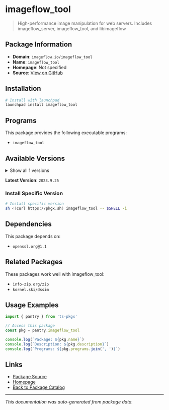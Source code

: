 # imageflow_tool

> High-performance image manipulation for web servers. Includes imageflow_server, imageflow_tool, and libimageflow

## Package Information

- **Domain**: `imageflow.io/imageflow_tool`
- **Name**: `imageflow_tool`
- **Homepage**: Not specified
- **Source**: [View on GitHub](https://github.com/pkgxdev/pantry/tree/main/projects/imageflow.io/imageflow_tool/package.yml)

## Installation

```bash
# Install with launchpad
launchpad install imageflow_tool
```

## Programs

This package provides the following executable programs:

- `imageflow_tool`

## Available Versions

<details>
<summary>Show all 1 versions</summary>

- `2023.9.25`

</details>

**Latest Version**: `2023.9.25`

### Install Specific Version

```bash
# Install specific version
sh <(curl https://pkgx.sh) imageflow_tool -- $SHELL -i
```

## Dependencies

This package depends on:

- `openssl.org@1.1`

## Related Packages

These packages work well with imageflow_tool:

- `info-zip.org/zip`
- `kornel.ski/dssim`

## Usage Examples

```typescript
import { pantry } from 'ts-pkgx'

// Access this package
const pkg = pantry.imageflow_tool

console.log(`Package: ${pkg.name}`)
console.log(`Description: ${pkg.description}`)
console.log(`Programs: ${pkg.programs.join(', ')}`)
```

## Links

- [Package Source](https://github.com/pkgxdev/pantry/tree/main/projects/imageflow.io/imageflow_tool/package.yml)
- [Homepage](#)
- [Back to Package Catalog](../../../package-catalog.md)

---

*This documentation was auto-generated from package data.*
